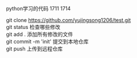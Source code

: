 python学习的代码 1711 1714

git clone https://github.com/yujingsong1206/test.git </br>
git status 检查哪些修改</br>
git add .  添加所有修改的文件</br>
git commit -m 'init'  提交到本地仓库</br>
git push   上传到远程仓库</br>